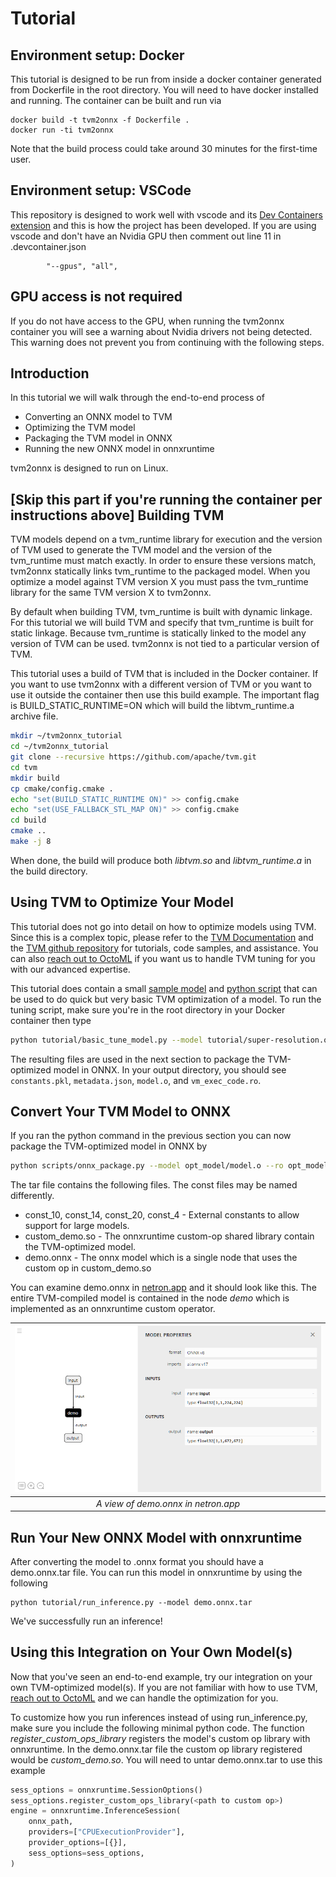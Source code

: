 # Tutorial
## Environment setup: Docker
This tutorial is designed to be run from inside a docker container generated from Dockerfile in
the root directory. You will need to have docker installed and running. The container can be built and run via
```
docker build -t tvm2onnx -f Dockerfile .
docker run -ti tvm2onnx
```

Note that the build process could take around 30 minutes for the first-time user.

## Environment setup: VSCode
This repository is designed to work well with vscode and its [Dev Containers extension](https://marketplace.visualstudio.com/items?itemName=ms-vscode-remote.remote-containers) and this is how the project has been developed. If you are using vscode and don't have
an Nvidia GPU then comment out line 11 in .devcontainer.json
```
        "--gpus", "all",
```
## GPU access is not required
If you do not have access to the GPU, when running the tvm2onnx container you will see a warning about Nvidia drivers not being detected. This warning does not prevent you from continuing with the following steps.

## Introduction
In this tutorial we will walk through the end-to-end process of
* Converting an ONNX model to TVM
* Optimizing the TVM model
* Packaging the TVM model in ONNX
* Running the new ONNX model in onnxruntime

tvm2onnx is designed to run on Linux.

## [Skip this part if you're running the container per instructions above] Building TVM

TVM models depend on a tvm_runtime library for execution and the version of TVM used to generate
the TVM model and the version of the tvm_runtime must match exactly. In order to ensure these
versions match, tvm2onnx statically links tvm_runtime to the packaged model. When you optimize a model against TVM version X you must pass the tvm_runtime library for the same TVM version X to tvm2onnx.

By default when building TVM, tvm_runtime is built with dynamic linkage. For this tutorial we will
build TVM and specify that tvm_runtime is built for static linkage. Because tvm_runtime is statically linked to the model any version of TVM can be used. tvm2onnx is not tied to a particular version of TVM.

This tutorial uses a build of TVM that is included in the Docker container. If you want to use tvm2onnx with a different version of TVM or you want to use it outside the container then use this build example. The important flag is BUILD_STATIC_RUNTIME=ON which will build the libtvm_runtime.a archive file.
```bash
mkdir ~/tvm2onnx_tutorial
cd ~/tvm2onnx_tutorial
git clone --recursive https://github.com/apache/tvm.git
cd tvm
mkdir build
cp cmake/config.cmake .
echo "set(BUILD_STATIC_RUNTIME ON)" >> config.cmake
echo "set(USE_FALLBACK_STL_MAP ON)" >> config.cmake
cd build
cmake ..
make -j 8
```

When done, the build will produce both *libtvm.so* and *libtvm_runtime.a* in the build directory.

## Using TVM to Optimize Your Model
This tutorial does not go into detail on how to optimize models using TVM. Since this is a complex topic, please refer to the [TVM Documentation](https://tvm.apache.org/docs/install/index.html) and the [TVM github repository](https://github.com/apache/tvm) for tutorials, code samples, and assistance. You can also [reach out to OctoML](https://octoml.ai/cp/first-model-free/) if you want us to handle TVM tuning for you with our advanced expertise.

This tutorial does contain a small [sample model](super-resolution.onnx) and [python script](basic_tune_model.py) that can be used to do quick but very basic TVM optimization of a model. To run the tuning script, make sure you're in the root directory in your Docker container then type
```bash
python tutorial/basic_tune_model.py --model tutorial/super-resolution.onnx --output opt_model --axis-size batch_size=1
```
The resulting files are used in the next section to package the TVM-optimized model in ONNX. In your output directory, you should see `constants.pkl`, `metadata.json`, `model.o`, and `vm_exec_code.ro`.

## Convert Your TVM Model to ONNX
If you ran the python command in the previous section you can now package the TVM-optimized model in ONNX by

```bash
python scripts/onnx_package.py --model opt_model/model.o --ro opt_model/vm_exec_code.ro --constants opt_model/constants.pkl --metadata opt_model/metadata.json --tvm-runtime 3rdparty/tvm/build/libtvm_runtime.a --output demo.onnx.tar
```
The tar file contains the following files. The const files may be named differently.
* const_10, const_14, const_20, const_4 - External constants to allow support for large models.
* custom_demo.so - The onnxruntime custom-op shared library contain the TVM-optimized model.
* demo.onnx - The onnx model which is a single node that uses the custom op in custom_demo.so

You can examine demo.onnx in [netron.app](https://netron.app/) and it should look like this.
The entire TVM-compiled model is contained in the node *demo* which is implemented as an onnxruntime custom operator.

|![](demo_model.png "Converted model in netron.app")|
|:--:|
|*A view of demo.onnx in netron.app*|

## Run Your New ONNX Model with onnxruntime
After converting the model to .onnx format you should have a demo.onnx.tar file. You can run this model in onnxruntime by using the following
```
python tutorial/run_inference.py --model demo.onnx.tar
```
We've successfully run an inference! 

## Using this Integration on Your Own Model(s)
Now that you've seen an end-to-end example, try our integration on your own TVM-optimized model(s). If you are not familiar with how to use TVM, [reach out to OctoML](https://octoml.ai/cp/first-model-free/) and we can handle the optimization for you.

To customize how you run inferences instead of using run_inference.py, make sure you include the following minimal python code. The function *register_custom_ops_library* registers the model's custom op library with onnxruntime. In the demo.onnx.tar file the custom op library registered would be *custom_demo.so*. You will need to untar demo.onnx.tar to use this example
```python
sess_options = onnxruntime.SessionOptions()
sess_options.register_custom_ops_library(<path to custom op>)
engine = onnxruntime.InferenceSession(
    onnx_path,
    providers=["CPUExecutionProvider"],
    provider_options=[{}],
    sess_options=sess_options,
)
```
